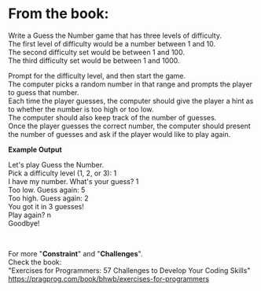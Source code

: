 
# From the book:  
  
Write a Guess the Number game that has three levels of difficulty.  
The first level of difficulty would be a number between 1 and 10.  
The second difficulty set would be between 1 and 100.  
The third difficulty set would be between 1 and 1000.

Prompt for the difficulty level, and then start the game.  
The computer picks a random number in that range and prompts the player to guess that number.  
Each time the player guesses, the computer should give the player a hint as to whether the number is too high or too low.  
The computer should also keep track of the number of guesses.  
Once the player guesses the correct number, the computer should present the number of guesses and ask if the player would like to play again.  

**Example Output**  
 
Let's play Guess the Number.  Pick a difficulty level (1, 2, or 3): 1  
I have my number. What's your guess? 1  Too low.  Guess again: 5  Too high. Guess again: 2  You got it in 3 guesses!  Play again? n  Goodbye!  

<br />  
    
For more "**Constraint**" and "**Challenges**".  
Check the book:  
"Exercises for Programmers: 57 Challenges to Develop Your Coding Skills"  
https://pragprog.com/book/bhwb/exercises-for-programmers
